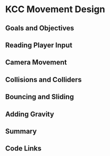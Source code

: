 # KCC Movement Design

<!-- Introduction on what KCC Movement Is -->

<!-- YouTube video link -->

## Goals and Objectives

## Reading Player Input

## Camera Movement

## Collisions and Colliders

## Bouncing and Sliding

## Adding Gravity

## Summary

## Code Links
